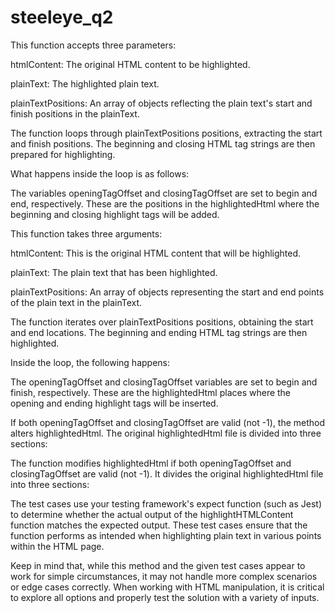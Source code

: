 # steeleye_q2
This function accepts three parameters:

htmlContent: The original HTML content to be highlighted.

plainText: The highlighted plain text.

plainTextPositions: An array of objects reflecting the plain text's start and finish positions in the plainText.

The function loops through plainTextPositions positions, extracting the start and finish positions. The beginning and closing HTML tag strings are then prepared for highlighting.



What happens inside the loop is as follows:



The variables openingTagOffset and closingTagOffset are set to begin and end, respectively. These are the positions in the highlightedHtml where the beginning and closing highlight tags will be added.

This function takes three arguments:

htmlContent: This is the original HTML content that will be highlighted.

plainText: The plain text that has been highlighted.

plainTextPositions: An array of objects representing the start and end points of the plain text in the plainText.

The function iterates over plainTextPositions positions, obtaining the start and end locations. The beginning and ending HTML tag strings are then highlighted.



Inside the loop, the following happens:



The openingTagOffset and closingTagOffset variables are set to begin and finish, respectively. These are the highlightedHtml places where the opening and ending highlight tags will be inserted.

If both openingTagOffset and closingTagOffset are valid (not -1), the method alters highlightedHtml. The original highlightedHtml file is divided into three sections:

The function modifies highlightedHtml if both openingTagOffset and closingTagOffset are valid (not -1). It divides the original highlightedHtml file into three sections:


The test cases use your testing framework's expect function (such as Jest) to determine whether the actual output of the highlightHTMLContent function matches the expected output. 
These test cases ensure that the function performs as intended when highlighting plain text in various points within the HTML page.

Keep in mind that, while this method and the given test cases appear to work for simple circumstances, it may not handle more complex scenarios or edge cases correctly. 
When working with HTML manipulation, it is critical to explore all options and properly test the solution with a variety of inputs.










